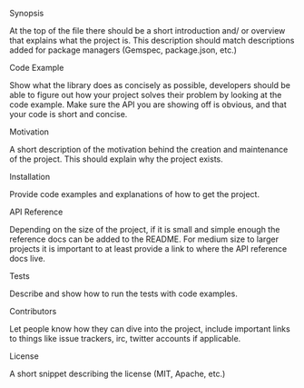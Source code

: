 <p>Synopsis</p>
<p>At the top of the file there should be a short introduction and/ or overview that explains what the project is. This description should match descriptions added for package managers (Gemspec, package.json, etc.)</p>
<p>Code Example</p>
<p>Show what the library does as concisely as possible, developers should be able to figure out how your project solves their problem by looking at the code example. Make sure the API you are showing off is obvious, and that your code is short and concise.</p>
<p>Motivation</p>
<p>A short description of the motivation behind the creation and maintenance of the project. This should explain why the project exists.</p>
<p>Installation</p>
<p>Provide code examples and explanations of how to get the project.</p>
<p>API Reference</p>
<p>Depending on the size of the project, if it is small and simple enough the reference docs can be added to the README. For medium size to larger projects it is important to at least provide a link to where the API reference docs live.</p>
<p>Tests</p>
<p>Describe and show how to run the tests with code examples.</p>
<p>Contributors</p>
<p>Let people know how they can dive into the project, include important links to things like issue trackers, irc, twitter accounts if applicable.</p>
<p>License</p>
<p>A short snippet describing the license (MIT, Apache, etc.)</p>